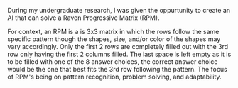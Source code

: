 During my undergraduate research, I was given the oppurtunity to create an AI that can solve a Raven Progressive Matrix (RPM). 
    
For context, an RPM is a is 3x3 matrix in which the rows follow the same specific pattern though the shapes, size, and/or color of the shapes may vary accordingly. Only the first 2 rows are completely filled out with the 3rd row only having the first 2 columns filled. The last space is left empty as it is to be filled with one of the 8 answer choices, the correct answer choice would be the one that best fits the 3rd row following the pattern. The focus of RPM's being on pattern recognition, problem solving, and adaptability.


